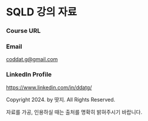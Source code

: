# SQLD 강의 자료

### Course URL

### Email
coddat.g@gmail.com
### LinkedIn Profile
https://www.linkedin.com/in/ddatg/

Copyright 2024. by 땃지. All Rights Reserved.

자료를 가공, 인용하실 때는 출처를 명확히 밝혀주시기 바랍니다.

